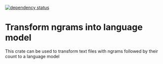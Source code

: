[![dependency status](https://deps.rs/repo/github/grelltrier/ngrams_to_language_model/status.svg)](https://deps.rs/repo/github/grelltrier/ngrams_to_language_model)

# Transform ngrams into language model

This crate can be used to transform text files with ngrams followed by their count to a language model